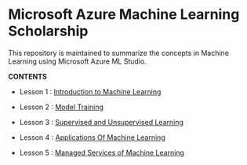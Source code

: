 # Microsoft Azure Machine Learning Scholarship

This repository is maintained to summarize the concepts in Machine Learning using Microsoft Azure ML Studio.

**CONTENTS**

- Lesson 1 : <a href="https://github.com/palak9/Microsoft-Azure-MachineLearning-Scholarship/blob/master/Introduction-to-Machine-Learning.md">Introduction to Machine Learning</a>

- Lesson 2 : <a href="https://github.com/palak9/Microsoft-Azure-MachineLearning-Scholarship/blob/master/Model-Training.md">Model Training</a>

- Lesson 3 : <a href="https://github.com/palak9/Microsoft-Azure-MachineLearning-Scholarship/blob/master/Supervised-and-Unsupervised-Learning.md">Supervised and Unsupervised Learning</a>

- Lesson 4 : <a href="https://github.com/palak9/Microsoft-Azure-MachineLearning-Scholarship/blob/master/Applications-Of-Machine-Learning.md">Applications Of Machine Learning</a>

- Lesson 5 : <a href="https://github.com/palak9/Microsoft-Azure-MachineLearning-Scholarship/blob/master/Managed-Services-for-ML.md">Managed Services of Machine Learning</a>


